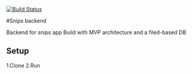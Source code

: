 [![Build Status](https://travis-ci.com/AndreAggalut/SnipsBackend.svg?branch=master)](https://travis-ci.com/AndreAggalut/SnipsBackend)

#Snips backend

Backend for snips app
Build with MVP architecture and a filed-based DB

## Setup
1.Clone
2.Run



